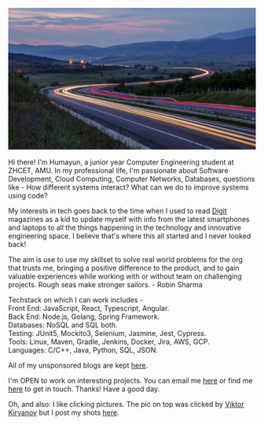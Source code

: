 ![clouds](https://github.com/damianarado/damianarado/raw/master/viktor-kiryanov-zQjQaEiAafk-unsplash.jpg)

Hi there! I'm Humayun, a junior year Computer Engineering student at ZHCET, AMU. In my professional life, I'm passionate about Software Development, Cloud Computing, Computer Networks, Databases, questions like - How different systems interact? What can we do to improve systems using code? 

My interests in tech goes back to the time when I used to read [Digit](https://www.digit.in/) magazines as a kid to update myself with info from the latest smartphones and laptops to all the things happening in the technology and innovative engineering space. I believe that's where this all started and I never looked back! 

The aim is use to use my skillset to solve real world problems for the org that trusts me, bringing a positive difference to the product, and to gain valuable experiences while working with or without team on challenging projects. Rough seas make stronger sailors. - Robin Sharma  

Techstack on which I can work includes -     
Front End: JavaScript, React, Typescript, Angular.   
Back End: Node.js, Golang, Spring Framework.  
Databases: NoSQL and SQL both.  
Testing: JUnit5, Mockito3, Selenium, Jasmine, Jest, Cypress.          
Tools: Linux, Maven, Gradle, Jenkins, Docker, Jira, AWS, GCP.   
Languages: C/C++, Java, Python, SQL, JSON.    

All of my unsponsored blogs are kept [here](https://damianarado.medium.com).       
  
I'm OPEN to work on interesting projects. You can email me [here](mailto:khanhumayun95@gmail.com) or find me [here](https://www.linkedin.com/in/damianarado/) to get in touch. Thanks! Have a good day.   

Oh, and also: I like clicking pictures. The pic on top was clicked by [Viktor Kiryanov](https://unsplash.com/@vki) but I post my shots [here](https://vsco.co/damianarado).
